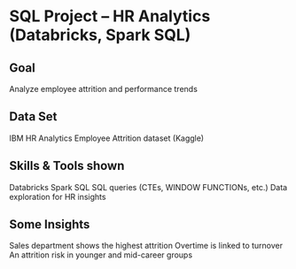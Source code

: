 
# SQL Project – HR Analytics (Databricks, Spark SQL)

## Goal
Analyze employee attrition and performance trends
## Data Set
IBM HR Analytics Employee Attrition dataset (Kaggle)
## Skills & Tools shown
Databricks Spark SQL
SQL queries (CTEs, WINDOW FUNCTIONs, etc.)
Data exploration for HR insights
## Some Insights
Sales department shows the highest attrition
Overtime is linked to turnover
An attrition risk in younger and mid-career groups
